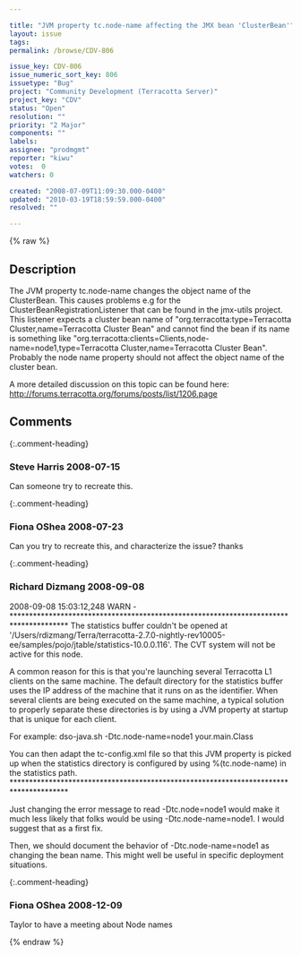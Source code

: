 ```yaml
---

title: "JVM property tc.node-name affecting the JMX bean 'ClusterBean'"
layout: issue
tags: 
permalink: /browse/CDV-806

issue_key: CDV-806
issue_numeric_sort_key: 806
issuetype: "Bug"
project: "Community Development (Terracotta Server)"
project_key: "CDV"
status: "Open"
resolution: ""
priority: "2 Major"
components: ""
labels: 
assignee: "prodmgmt"
reporter: "kiwu"
votes:  0
watchers: 0

created: "2008-07-09T11:09:30.000-0400"
updated: "2010-03-19T18:59:59.000-0400"
resolved: ""

---
```




{% raw %}



## Description

<div markdown="1" class="description">

The JVM property tc.node-name changes the object name of the ClusterBean. This causes problems e.g for the ClusterBeanRegistrationListener that can be found in the jmx-utils project. This listener expects a cluster bean name of "org.terracotta:type=Terracotta Cluster,name=Terracotta Cluster Bean" and cannot find the bean if its name is something like "org.terracotta:clients=Clients,node-name=node1,type=Terracotta Cluster,name=Terracotta Cluster Bean". Probably the node name property should not affect the object name of the cluster bean.

A more detailed discussion on this topic can be found here:
http://forums.terracotta.org/forums/posts/list/1206.page

</div>

## Comments


{:.comment-heading}
### **Steve Harris** <span class="date">2008-07-15</span>

<div markdown="1" class="comment">

Can someone try to recreate this.

</div>


{:.comment-heading}
### **Fiona OShea** <span class="date">2008-07-23</span>

<div markdown="1" class="comment">

Can you try to recreate this, and characterize the issue? thanks

</div>


{:.comment-heading}
### **Richard Dizmang** <span class="date">2008-09-08</span>

<div markdown="1" class="comment">

2008-09-08 15:03:12,248 WARN - 
\*\*\*\*\*\*\*\*\*\*\*\*\*\*\*\*\*\*\*\*\*\*\*\*\*\*\*\*\*\*\*\*\*\*\*\*\*\*\*\*\*\*\*\*\*\*\*\*\*\*\*\*\*\*\*\*\*\*\*\*\*\*\*\*\*\*\*\*\*\*\*\*\*\*\*\*\*\*\*\*\*\*\*\*\*\*
The statistics buffer couldn't be opened at 
'/Users/rdizmang/Terra/terracotta-2.7.0-nightly-rev10005-ee/samples/pojo/jtable/statistics-10.0.0.116'.
The CVT system will not be active for this node.

A common reason for this is that you're launching several Terracotta L1
clients on the same machine. The default directory for the statistics buffer
uses the IP address of the machine that it runs on as the identifier.
When several clients are being executed on the same machine, a typical solution
to properly separate these directories is by using a JVM property at startup
that is unique for each client.

For example:
  dso-java.sh -Dtc.node-name=node1 your.main.Class

You can then adapt the tc-config.xml file so that this JVM property is picked
up when the statistics directory is configured by using %(tc.node-name) in the
statistics path.
\*\*\*\*\*\*\*\*\*\*\*\*\*\*\*\*\*\*\*\*\*\*\*\*\*\*\*\*\*\*\*\*\*\*\*\*\*\*\*\*\*\*\*\*\*\*\*\*\*\*\*\*\*\*\*\*\*\*\*\*\*\*\*\*\*\*\*\*\*\*\*\*\*\*\*\*\*\*\*\*\*\*\*\*\*\*

Just changing the error message to read -Dtc.node=node1 would make it much less likely that folks would be using -Dtc.node-name=node1.  I would suggest that as a first fix.  

Then, we should document the behavior of -Dtc.node-name=node1 as changing the bean name.  This might well be useful in specific deployment situations.





</div>


{:.comment-heading}
### **Fiona OShea** <span class="date">2008-12-09</span>

<div markdown="1" class="comment">

Taylor to  have a meeting about Node names

</div>



{% endraw %}
